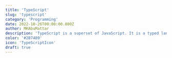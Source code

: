 ```yaml
---
title: 'TypeScript'
slug: 'typescript'
category: 'Programming'
date: 2022-10-26T00:00:00.000Z
author: MKAbuMattar
description: 'TypeScript is a superset of JavaScript. It is a typed language that compiles to plain JavaScript and adds optional static typing to the language.'
color: '#2B7489'
icon: 'TypeScriptIcon'
draft: true
---
```

